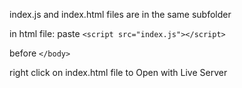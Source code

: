 index.js and index.html files are in the same subfolder 

in html file:
paste
  `<script src="index.js"></script>`

before `</body>` 

right click on index.html file to Open with Live Server 
